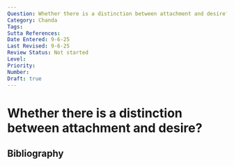 ```yaml
---
Question: Whether there is a distinction between attachment and desire?
Category: Chanda
Tags: 
Sutta References: 
Date Entered: 9-6-25
Last Revised: 9-6-25
Review Status: Not started
Level: 
Priority: 
Number: 
Draft: true
---
```


# Whether there is a distinction between attachment and desire?

## Bibliography

<!-- 

Notes:



-->